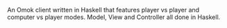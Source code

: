 An Omok client written in Haskell that features player vs player and computer vs player modes.
Model, View and Controller all done in Haskell.
